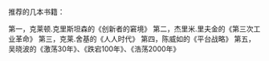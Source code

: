 推荐的几本书籍：

第一，克莱顿.克里斯坦森的《创新者的窘境》
第二，杰里米.里夫金的《第三次工业革命》
第三，克莱.舍基的《人人时代》
第四，陈威如的《平台战略》
第五，吴晓波的《激荡30年》、《跌宕100年》、《浩荡2000年》

